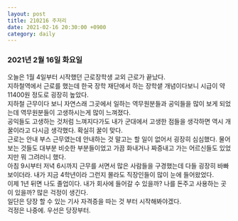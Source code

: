 ```yaml
---
layout: post
title: 210216 주저리
date: 2021-02-16 20:30:00 +0900
category: daily
---
```


### 2021년 2월 16일 화요일
 오늘은 1월 4일부터 시작했던 근로장학생 교외 근로가 끝났다.  
 지하철역에서 근로를 했는데 한국 장학 재단에서 하는 장학샡 개념이다보니 시급이 약 11400원 정도로 굉장히 높았다.  
 지하철 근무이다 보니 자연스래 그곳에서 일하는 역무원분들과 공익들을 많이 보게 되었는데 역무원분들이 고생하시는게 많이 느껴졌다.  
 공익들도 고생하는 것처럼 느껴지다가도 내가 군대에서 고생한 점들을 생각하면 역시 개꿀이라고 다시금 생각했다. 확실히 꿀이 맞다.  
 근로는 안내 부스 근무였는데 안내하는 것 말고는 할 일이 없어서 굉장히 심심했다. 물어보는 것들도 대부분 비슷한 부분들이었고 가끔 화내거나 짜증내고 가는 어르신들도 있었지만 뭐 그려러니 했다.  
 아침 9시부터 저녁 6시까지 근무를 서면서 많은 사람들을 구경했는데 다들 굉장히 바빠보이더라. 내가 지금 4학년이라 그런지 몰라도 직장인들이 많이 눈에 들어왔었다.  
 이제 1년 뒤면 나도 졸업이다. 내가 회사에 들어갈 수 있을까? 나를 돈주고 사용하는 곳이 있을까? 많은 걱정이 생긴다.  
 일단은 당장 할 수 있는 기사 자격증을 따는 것 부터 시작해봐야겠다.  
 걱정은 나중에. 우선은 당장부터.